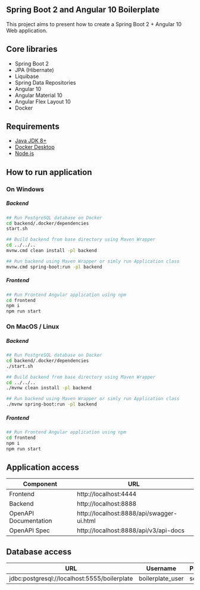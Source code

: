 Spring Boot 2 and Angular 10 Boilerplate
---------------------------------------------

This project aims to present how to create a Spring Boot 2 + Angular 10 Web application.

Core libraries
---------------------------------------------
- Spring Boot 2
- JPA (Hibernate)
- Liquibase
- Spring Data Repositories
- Angular 10
- Angular Material 10
- Angular Flex Layout 10
- Docker

Requirements
---------------------------------------------
- [Java JDK 8+](https://www.oracle.com/pl/java/technologies/javase-downloads.html)
- [Docker Desktop](https://www.docker.com/products/docker-desktop) 
- [Node.js](https://nodejs.org/en/) 

How to run application
---------------------------------------------
### On Windows
##### Backend
```bash
## Run PostgreSQL database on Docker
cd backend/.docker/dependencies
start.sh

## Build backend from base directory using Maven Wrapper
cd ../../..
mvnw.cmd clean install -pl backend

## Run backend using Maven Wrapper or simly run Application class
mvnw.cmd spring-boot:run -pl backend
```
##### Frontend
```bash
## Run Frontend Angular application using npm
cd frontend
npm i
npm run start
```

### On MacOS / Linux
##### Backend
```bash
## Run PostgreSQL database on Docker
cd backend/.docker/dependencies
./start.sh

## Build backend from base directory using Maven Wrapper
cd ../../..
./mvnw clean install -pl backend

## Run backend using Maven Wrapper or simly run Application class
./mvnw spring-boot:run -pl backend
```

##### Frontend
```bash
## Run Frontend Angular application using npm
cd frontend
npm i
npm run start
```

Application access
---------------------------------------------
Component             | URL                                      
---                   | ---                                      
Frontend              | http://localhost:4444                    
Backend               | http://localhost:8888                    
OpenAPI Documentation | http://localhost:8888/api/swagger-ui.html    
OpenAPI Spec          | http://localhost:8888/api/v3/api-docs        

Database access
---------------------------------------------
| URL                                          	| Username         	| Password 	|
|----------------------------------------------	|------------------	|----------	|
| jdbc:postgresql://localhost:5555/boilerplate 	| boilerplate_user 	| secret   	|
